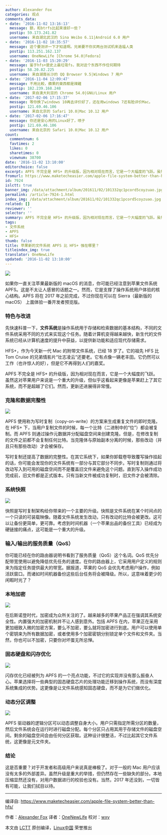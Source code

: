 ```yaml
---
author: Alexander Fox
categories: 观点
comments_data:
- date: '2016-11-02 13:16:13'
  message: 额，和btrfs比起来谁好一些？
  postip: 59.173.241.82
  username: 来自湖北武汉的 Sina Weibo 6.11|Android 6.0 用户
- date: '2016-11-02 18:35:57'
  message: 这个要测评一下才知道啊。兄弟要不你买两台测试机来造福人类
  postip: 113.251.162.137
  username: OneNewLife [Chrome 54.0|Fedora]
- date: '2016-11-03 15:20:29'
  message: 鉴于hfs+是史上最垃圾fs，我对这个东西不作任何期待
  postip: 58.20.82.225
  username: 来自湖南长沙的 QQ Browser 9.5|Windows 7 用户
- date: '2016-11-04 12:09:47'
  message: 不用比較，蘋果的東西都是辣雞
  postip: 182.239.168.248
  username: 来自澳大利亚的 Chrome 54.0|GNU/Linux 用户
- date: '2017-02-06 17:15:37'
  message: 等你换了windows 10再去评价好了，还在用windows 7还有脸评价Mac。
  postip: 121.69.46.106
  username: 来自北京的 Safari 10.0|Mac 10.12 用户
- date: '2017-02-06 17:16:47'
  message: 你还是安心用的Linux好了，喷子
  postip: 121.69.46.106
  username: 来自北京的 Safari 10.0|Mac 10.12 用户
count:
  commentnum: 6
  favtimes: 2
  likes: 0
  sharetimes: 0
  viewnum: 38700
date: '2016-11-02 13:10:00'
editorchoice: false
excerpt: APFS 不完全是 HFS+ 的升级版，因为相对现在而言，它是一个大幅度的飞跃。虽然这对苹果用户来说是一个重大的升级，但似乎这看起来更像是苹果赶上了其它系统，而不是超越了它们。然而，更新还进展得非常慢。
fromurl: https://www.maketecheasier.com/apple-file-system-better-than-hfs/
id: 7924
islctt: true
banner_img: /data/attachment/album/201611/02/101332qc1pcord5coyzuao.jpg
permalink: /article-7924-1.html
index_img: /data/attachment/album/201611/02/101332qc1pcord5coyzuao.jpg.thumb.jpg
related: []
reviewer: ''
selector: ''
summary: APFS 不完全是 HFS+ 的升级版，因为相对现在而言，它是一个大幅度的飞跃。虽然这对苹果用户来说是一个重大的升级，但似乎这看起来更像是苹果赶上了其它系统，而不是超越了它们。然而，更新还进展得非常慢。
tags:
- 文件系统
- APFS
- HFS+
thumb: false
title: 苹果新的文件系统 APFS 比 HFS+ 强在哪里？
titleindex_img: true
translator: OneNewLife
updated: '2016-11-02 13:10:00'
---
```


![](/data/attachment/album/201611/02/101332qc1pcord5coyzuao.jpg)


如果你一直关注苹果最新版的 macOS 的消息，你可能已经注意到苹果文件系统 APFS。这是不太让人感冒的话题之一。然而，它是支撑了操作系统用户体验的核心结构。APFS 将在 2017 年之前完成，不过你现在可以在 Sierra（最新版的 macOS） 上面体验一番开发者预览版。


### 特色与改进


先快速科普一下，**文件系统**是操作系统用于存储和检索数据的基本结构，不同的文件系统采用不同的方式来实现这个任务。随着计算机变得越来越快，新生代的文件系统已经从计算机速度的提升中获益，以提供新功能和适应现代存储需求。


HFS+，作为今天新一代 Mac 的附带文件系统，已经 18 岁了。它的祖先 HFS 比 Tom Cruise 的兄弟情影片“壮志凌云”还要老。它有点像一辆老丰田。它仍然可以工作（也许惊人的好），但是它不再得到人们的嘉奖。


APFS 不完全是 HFS+ 的升级版，因为相对现在而言，它是一个大幅度的飞跃。虽然这对苹果用户来说是一个重大的升级，但似乎这看起来更像是苹果赶上了其它系统，而不是超越了它们。然而，更新还进展得非常慢。


### 克隆和数据完整性


![](/data/attachment/album/201611/02/101349jyyco4kkyzch40yp.png)


APFS 使用称为写时复制（copy-on-write）的方案来生成重复文件的即时克隆。在 HFS+ 下，当用户复制文件的时候，每一个比特（二进制中的“位”）都会被复制。而 APFS 则通过操作元数据并分配磁盘空间来创建克隆。但是，在修改复制的文件之前都不会复制任何比特。当克隆体与原始副本分离的时候，那些改动（并且只有那些改动）才会被保存。


写时复制还提高了数据的完整性。在其它系统下，如果你卸载卷导致覆写操作挂起的话，你可能会发现你的文件系统有一部分与其它部分不同步。写时复制则通过将改动写入到可用的磁盘空间而不是覆盖旧文件来避免这个问题。直到写入操作成功完成前，旧文件都是正式版本。只有当新文件被成功复制时，旧文件才会被清除。


### 系统快照


![](/data/attachment/album/201611/02/101414sq2o42f2cffo2tro.png)


快照是写时复制架构给你带来的一个主要的升级。快照是文件系统在某个时间点的一个只读的可装载映像。随着文件系统发生改动，只有改动的比特会被更改。这可以让备份更简单，更可靠。考虑到时间机器（一个苹果出品的备份工具）已经成为硬链接的痛点，这可能是一个重大的升级。


### 输入/输出的服务质量（QoS）


你可能已经在你的路由器说明书看到了服务质量（QoS）这个名词。QoS 优先分配带宽使用以避免降低优先任务的速度。在你的路由器上，它采用用户定义的规则来为指定任务提供最大的带宽。据报道，苹果的 QoS 会优先考虑用户操作，例如活跃窗口。而诸如时间机器备份这些后台任务将会被降级。所以，这意味着更少的闲暇时光了？


### 本地加密


![](/data/attachment/album/201611/02/101433wic3tztnd7o3oq0i.jpg)


在后斯诺登时代，加密成为众所关注的了。越来越多的苹果产品正在强调其系统安全性。内置强大的加密机制并不让人感到意外。包括 APFS 在内，苹果正在采用更加细致入微的加密方案，要么不加密，要么就将加密进行到底。用户可以使用单个密钥来为所有数据加密，或者使用多个加密密钥分别锁定单个文件和文件夹。当然，你也可以不加密，只要你对坏蛋无所忌惮。


### 固态硬盘和闪存优化


![](/data/attachment/album/201611/02/101451kdd7r0u4t5z1ur7a.jpg)


闪存优化已经被列为 APFS 的一个亮点功能，不过它的实现并没有那么振奋人心。苹果选择将一些典型的固态硬盘芯片的处理功能迁移到操作系统，而没有深度系统集成的优势。这更像是让文件系统感知固态硬盘，而不是为它们做优化。


### 动态分区调整


![](/data/attachment/album/201611/02/101506abizvkdckpjbrkg4.jpg)


APFS 驱动器的逻辑分区可以动态调整自身大小。用户只需指定所需分区的数量，然后文件系统会在运行时进行磁盘分配。每个分区只占用其用于存储文件的磁盘空间。剩余的磁盘空间会由任何分区获取。这种设计很整洁，不过比起其它文件系统，这更像是元文件夹。


### 结论


这是否重要？对于开发者和高级用户来说真是棒极了。对于一般的 Mac 用户应该没有太多的外部差异。虽然升级是重大的举措，但仍然存在一些缺失的部分。本地压缩显然还没有，对用户数据进行的校验也没有。当然，2017 年还没到，一切皆有可能，让我们拭目以待。




---


编译自: <https://www.maketecheasier.com/apple-file-system-better-than-hfs/>


作者：[Alexander Fox](https://www.maketecheasier.com/author/alexfox-2-2-2/) 译者：[OneNewLife](https://github.com/OneNewLife) 校对：[wxy](https://github.com/wxy)


本文由 [LCTT](https://github.com/LCTT/TranslateProject) 原创编译，[Linux中国](https://linux.cn/) 荣誉推出